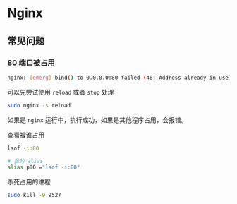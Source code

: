 # Nginx

## 常见问题

### 80 端口被占用

```bash
nginx: [emerg] bind() to 0.0.0.0:80 failed (48: Address already in use)
```

可以先尝试使用 `reload` 或者 `stop` 处理

```bash
sudo nginx -s reload
```

如果是 `nginx` 运行中，执行成功，如果是其他程序占用，会报错。

查看被谁占用

```bash
lsof -i:80

# 我的 alias
alias p80 ="lsof -i:80"
```

杀死占用的进程

```bash
sudo kill -9 9527
```
